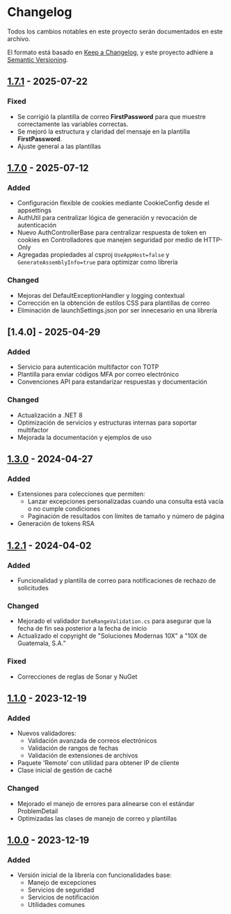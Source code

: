 # Changelog

Todos los cambios notables en este proyecto serán documentados en este archivo.

El formato está basado en [Keep a Changelog](https://keepachangelog.com/en/1.0.0/),
y este proyecto adhiere a [Semantic Versioning](https://semver.org/spec/v2.0.0.html).

## [1.7.1] - 2025-07-22

### Fixed

- Se corrigió la plantilla de correo **FirstPassword** para que muestre correctamente las variables correctas.
- Se mejoró la estructura y claridad del mensaje en la plantilla **FirstPassword**.
- Ajuste general a las plantillas 
  
## [1.7.0] - 2025-07-12

### Added

- Configuración flexible de cookies mediante CookieConfig desde el appsettings
- AuthUtil para centralizar lógica de generación y revocación de autenticación
- Nuevo AuthControllerBase para centralizar respuesta de token en cookies en Controlladores que manejen seguridad por medio de HTTP-Only
- Agregadas propiedades al csproj `UseAppHost=false` y `GenerateAssemblyInfo=true` para optimizar como librería

### Changed

- Mejoras del DefaultExceptionHandler y logging contextual
- Corrección en la obtención de estilos CSS para plantillas de correo
- Eliminación de launchSettings.json por ser innecesario en una librería

## [1.4.0] - 2025-04-29

### Added

- Servicio para autenticación multifactor con TOTP
- Plantilla para enviar códigos MFA por correo electrónico
- Convenciones API para estandarizar respuestas y documentación

### Changed

- Actualización a .NET 8
- Optimización de servicios y estructuras internas para soportar multifactor
- Mejorada la documentación y ejemplos de uso

## [1.3.0] - 2024-04-27

### Added

- Extensiones para colecciones que permiten:
  - Lanzar excepciones personalizadas cuando una consulta está vacía o no cumple condiciones
  - Paginación de resultados con límites de tamaño y número de página
- Generación de tokens RSA

## [1.2.1] - 2024-04-02

### Added

- Funcionalidad y plantilla de correo para notificaciones de rechazo de solicitudes

### Changed

- Mejorado el validador `DateRangeValidation.cs` para asegurar que la fecha de fin sea posterior a la fecha de inicio
- Actualizado el copyright de "Soluciones Modernas 10X" a "10X de Guatemala, S.A."

### Fixed

- Correcciones de reglas de Sonar y NuGet

## [1.1.0] - 2023-12-19

### Added

- Nuevos validadores:
  - Validación avanzada de correos electrónicos
  - Validación de rangos de fechas
  - Validación de extensiones de archivos
- Paquete 'Remote' con utilidad para obtener IP de cliente
- Clase inicial de gestión de caché

### Changed

- Mejorado el manejo de errores para alinearse con el estándar ProblemDetail
- Optimizadas las clases de manejo de correo y plantillas

## [1.0.0] - 2023-12-19

### Added

- Versión inicial de la librería con funcionalidades base:
  - Manejo de excepciones
  - Servicios de seguridad
  - Servicios de notificación
  - Utilidades comunes
  
[1.7.1]: https://github.com/10xGuatemala/DiezX.Api.Commons/releases/tag/v1.7.1
[1.7.0]: https://github.com/10xGuatemala/DiezX.Api.Commons/releases/tag/v1.7.0
[1.3.0]: https://github.com/10xGuatemala/DiezX.Api.Commons/releases/tag/v1.3.0
[1.2.1]: https://github.com/10xGuatemala/DiezX.Api.Commons/releases/tag/v1.2.1
[1.1.0]: https://github.com/10xGuatemala/DiezX.Api.Commons/releases/tag/v1.1.0
[1.0.0]: https://github.com/10xGuatemala/DiezX.Api.Commons/releases/tag/v1.0.0
